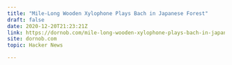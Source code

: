 ```yaml
---
title: "Mile-Long Wooden Xylophone Plays Bach in Japanese Forest"
draft: false
date: 2020-12-20T21:23:21Z
link: https://dornob.com/mile-long-wooden-xylophone-plays-bach-in-japanese-forest/?utm_medium=RSS&utm_source=hune
site: dornob.com
topic: Hacker News  

---
```

